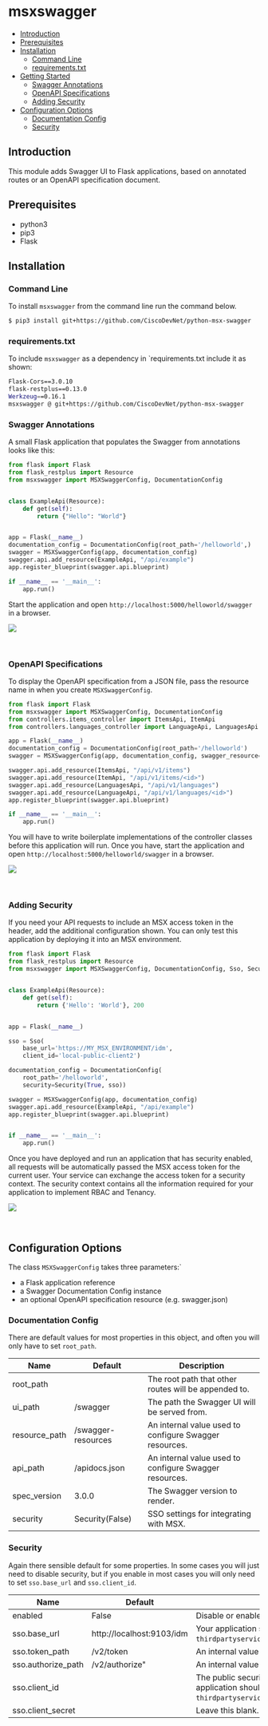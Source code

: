 # msxswagger
* [Introduction](#introduction)
* [Prerequisites](#prerequisites)
* [Installation](#installation)
  * [Command Line](#command-line)
  * [requirements.txt](#requirementstxt)
* [Getting Started](#getting-started)
    * [Swagger Annotations](#swagger-annotations)
    * [OpenAPI Specifications](#openapi-specifications)
    * [Adding Security](#adding-security)
* [Configuration Options](#configuration-options)
    * [Documentation Config](#documentation-config)
    * [Security](#security)


## Introduction
This module adds Swagger UI to Flask applications, based on annotated routes or an OpenAPI specification document.


## Prerequisites
- python3
- pip3
- Flask


## Installation
### Command Line
To install `msxswagger` from the command line run the command below.
```bash
$ pip3 install git+https://github.com/CiscoDevNet/python-msx-swagger
```

### requirements.txt
To include `msxswagger` as a dependency in `requirements.txt include it as shown:
```bash
Flask-Cors==3.0.10
flask-restplus==0.13.0
Werkzeug==0.16.1
msxswagger @ git+https://github.com/CiscoDevNet/python-msx-swagger
```


### Swagger Annotations
A small Flask application that populates the Swagger from annotations looks like this:
```python
from flask import Flask
from flask_restplus import Resource
from msxswagger import MSXSwaggerConfig, DocumentationConfig


class ExampleApi(Resource):
	def get(self):
		return {"Hello": "World"}


app = Flask(__name__)
documentation_config = DocumentationConfig(root_path='/helloworld',)
swagger = MSXSwaggerConfig(app, documentation_config)
swagger.api.add_resource(ExampleApi, "/api/example")
app.register_blueprint(swagger.api.blueprint)

if __name__ == '__main__':
	app.run()

```
Start the application and open `http://localhost:5000/helloworld/swagger` in a browser.

![](images/swagger_annotations.png)

<br>

### OpenAPI Specifications
To display the OpenAPI specification from a JSON file, pass the resource name in when you create `MSXSwaggerConfig`.
```python
from flask import Flask
from msxswagger import MSXSwaggerConfig, DocumentationConfig
from controllers.items_controller import ItemsApi, ItemApi
from controllers.languages_controller import LanguageApi, LanguagesApi

app = Flask(__name__)
documentation_config = DocumentationConfig(root_path='/helloworld')
swagger = MSXSwaggerConfig(app, documentation_config, swagger_resource="swagger.json")

swagger.api.add_resource(ItemsApi, "/api/v1/items")
swagger.api.add_resource(ItemApi, "/api/v1/items/<id>")
swagger.api.add_resource(LanguagesApi, "/api/v1/languages")
swagger.api.add_resource(LanguageApi, "/api/v1/languages/<id>")
app.register_blueprint(swagger.api.blueprint)

if __name__ == '__main__':
	app.run()
```

You will have to write boilerplate implementations of the controller classes before this application will run. Once you have, start the application and open `http://localhost:5000/helloworld/swagger` in a browser.

![](images/openapi_specification.png)

<br>

### Adding Security
If you need your API requests to include an MSX access token in the header, add the additional configuration shown. You can only test this application by deploying it into an MSX environment.
```python
from flask import Flask
from flask_restplus import Resource
from msxswagger import MSXSwaggerConfig, DocumentationConfig, Sso, Security


class ExampleApi(Resource):
	def get(self):
		return {'Hello': 'World'}, 200


app = Flask(__name__)

sso = Sso(
	base_url='https://MY_MSX_ENVIRONMENT/idm',
	client_id='local-public-client2')

documentation_config = DocumentationConfig(
	root_path='/helloworld',
	security=Security(True, sso))

swagger = MSXSwaggerConfig(app, documentation_config)
swagger.api.add_resource(ExampleApi, "/api/example")
app.register_blueprint(swagger.api.blueprint)


if __name__ == '__main__':
	app.run()
```

Once you have deployed and run an application that has security enabled, all requests will be automatically passed the MSX access token for the current user. Your service can exchange the access token for a security context. The security context contains all the information required for your application to implement RBAC and Tenancy.

![](images/secure_swagger.png)

<br>



## Configuration Options
The class `MSXSwaggerConfig` takes three parameters:`
* a Flask application reference
* a Swagger Documentation Config instance
* an optional OpenAPI specification resource (e.g. swagger.json)


### Documentation Config
There are default values for most properties in this object, and often you will only have to set `root_path`.

| Name           | Default            | Description |
|----------------|--------------------|-------------|
| root_path      |                    | The root path that other routes will be appended to. |
| ui_path        | /swagger           | The path the Swagger UI will be served from. |
| resource_path  | /swagger-resources | An internal value used to configure Swagger resources. |
| api_path       | /apidocs.json      | An internal value used to configure Swagger resources. |
| spec_version   | 3.0.0              | The Swagger version to render. |
| security       | Security(False)    | SSO settings for integrating with MSX. |


### Security
Again there sensible default for some properties. In some cases you will just need to disable security, but if you enable in most cases you will only need to set `sso.base_url` and `sso.client_id`.

| Name               | Default                   | Description |
|--------------------|---------------------------|-------------|
| enabled            | False                     | Disable or enable MSX SSO integration. |
| sso.base_url       | http://localhost:9103/idm | Your application should look the Consul key `thirdpartyservices/defaultapplication/swagger.security.sso.baseUrl`. |
| sso.token_path     | /v2/token                 | An internal value used to configure SSO. |
| sso.authorize_path | /v2/authorize"            | An internal value used to configure SSO. |
| sso.client_id      |                           | The public security client you created for your application. Your application should look up the Consul key `thirdpartyservices/helloworldservice/public.security.clientId`. |
| sso.client_secret  |                           | Leave this blank. |

